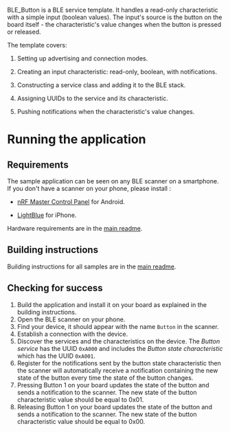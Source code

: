 BLE_Button is a BLE service template. It handles a read-only characteristic with a simple input (boolean values). The input's source is the button on the board itself - the characteristic's value changes when the button is pressed or released.

The template covers:

1. Setting up advertising and connection modes.

1. Creating an input characteristic: read-only, boolean, with notifications.

1. Constructing a service class and adding it to the BLE stack.

1. Assigning UUIDs to the service and its characteristic.

1. Pushing notifications when the characteristic's value changes.

# Running the application

## Requirements

The sample application can be seen on any BLE scanner on a smartphone. If you don't have a scanner on your phone, please install :

- [nRF Master Control Panel](https://play.google.com/store/apps/details?id=no.nordicsemi.android.mcp) for Android.

- [LightBlue](https://itunes.apple.com/gb/app/lightblue-bluetooth-low-energy/id557428110?mt=8) for iPhone.

Hardware requirements are in the [main readme](https://github.com/ARMmbed/ble-examples/blob/master/README.md).

## Building instructions

Building instructions for all samples are in the [main readme](https://github.com/ARMmbed/ble-examples/blob/master/README.md).

## Checking for success

1. Build the application and install it on your board as explained in the building instructions.
1. Open the BLE scanner on your phone.
1. Find your device, it should appear with the name `Button` in the scanner.
1. Establish a connection with the device.
1. Discover the services and the characteristics on the device. The *Button service* has the UUID `0xA000` and includes the *Button state characteristic* which has the UUID `0xA001`.
1. Register for the notifications sent by the button state characteristic then the scanner will automatically receive a notification containing the new state of the button every time the state of the button changes.
1. Pressing Button 1 on your board updates the state of the button and sends a notification to the scanner. The new state of the button characteristic value should be equal to 0x01.
1. Releasing Button 1 on your board updates the state of the button and sends a notification to the scanner. The new state of the button characteristic value should be equal to 0x00.
